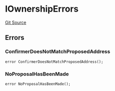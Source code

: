 # IOwnershipErrors
[Git Source](https://github.com/thrackle-io/tron/blob/fd00dd3f701afe5991226ded04be9da490ad380d/src/common/IErrors.sol)


## Errors
### ConfirmerDoesNotMatchProposedAddress

```solidity
error ConfirmerDoesNotMatchProposedAddress();
```

### NoProposalHasBeenMade

```solidity
error NoProposalHasBeenMade();
```

